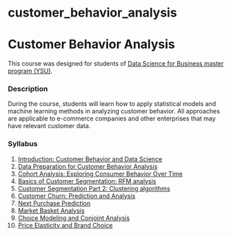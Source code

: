 # customer_behavior_analysis

# Customer Behavior Analysis

This course was designed for students of [Data Science for Business master program (YSU)](https://armdsforb.wordpress.com/).

### Description

During the course, students will learn how to apply statistical models and machine learning methods in analyzing customer behavior. All approaches are applicable to e-commerce companies and other enterprises that may have relevant customer data.


### Syllabus 

1. [Introduction: Customer Behavior and Data Science](https://github.com/LilitYolyan/customer_behavior_analysis/blob/master/Week_1_Introduction_Customer_Behavior.md)
2. [Data Preparation for Customer Behavior Analysis](https://github.com/LilitYolyan/customer_behavior_analysis/blob/master/Week_2_Data_Preparation_and_EDA.ipynb)
3. [Cohort Analysis: Exploring Consumer Behavior Over Time](https://github.com/LilitYolyan/customer_behavior_analysis/blob/master/Week_3_Cohort_Analysis.ipynb) 
4. [Basics of Customer Segmentation: RFM analysis](https://github.com/LilitYolyan/customer_behavior_analysis/blob/master/Week_4_Basics_of_Segmentation_RFM.ipynb)
5. [Customer Segmentation Part 2: Clustering algorithms](https://github.com/LilitYolyan/customer_behavior_analysis/blob/master/Week_5_Segmentation_with_Clustering.ipynb)
6. [Customer Churn: Prediction and Analysis](https://github.com/LilitYolyan/customer_behavior_analysis/blob/master/Week_6_Churn_Analysis_Prediction.ipynb)
7. [Next Purchase Prediction](https://github.com/LilitYolyan/customer_behavior_analysis/blob/master/Week_7_Next_Purchase_Prediction.ipynb)
8. [Market Basket Analysis](https://github.com/LilitYolyan/customer_behavior_analysis/blob/master/Week_8_Association_Rules.ipynb) 
9. [Choice Modeling and Conjoint Analysis](https://github.com/LilitYolyan/customer_behavior_analysis/blob/master/Week_9_Choice_Modeling_Conjoint_analysis.ipynb)
10. [Price Elasticity and Brand Choice](https://github.com/LilitYolyan/customer_behavior_analysis/blob/master/Week_10_Purchase_Analytics_Price_Elasticity.ipynb)



